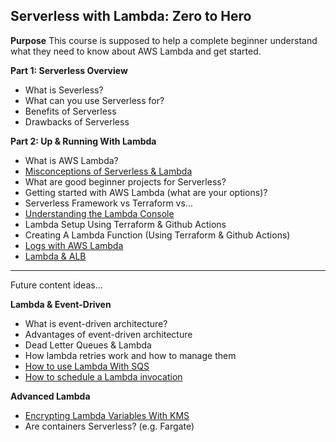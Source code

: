 
## Serverless with Lambda: Zero to Hero

**Purpose** This course is supposed to help a complete beginner understand what they need to know about AWS Lambda and get started. 

**Part 1: Serverless Overview**

* What is Severless?
* What can you use Serverless for?
* Benefits of Serverless
* Drawbacks of Serverless

**Part 2: Up & Running With Lambda**

* What is AWS Lambda?
* [Misconceptions of Serverless & Lambda](https://www.thedevcoach.co.uk/misconceptions-serverless-aws-lambda/)
* What are good beginner projects for Serverless?
* Getting started with AWS Lambda (what are your options)?
* Serverless Framework vs Terraform vs...
* [Understanding the Lambda Console](https://www.thedevcoach.co.uk/understand-aws-lambda-console/)
* Lambda Setup Using Terraform & Github Actions
* Creating A Lambda Function (Using Terraform & Github Actions)
* [Logs with AWS Lambda](https://www.thedevcoach.co.uk/lambda-logging-cloudwatch/)
* [Lambda & ALB](https://www.thedevcoach.co.uk/setup-aws-lambda-aws-alb/)

---

Future content ideas...

**Lambda & Event-Driven**
* What is event-driven architecture?
* Advantages of event-driven architecture
* Dead Letter Queues & Lambda
* How lambda retries work and how to manage them
* [How to use Lambda With SQS](https://www.thedevcoach.co.uk/aws-sqs-and-lambda/)
* [How to schedule a Lambda invocation](https://www.thedevcoach.co.uk/terraform-lambda-scheduled-event/)

**Advanced Lambda**

* [Encrypting Lambda Variables With KMS](https://www.thedevcoach.co.uk/kms-aws-lambda/)
* Are containers Serverless? (e.g. Fargate)
